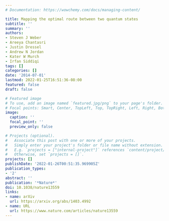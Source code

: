 ```yaml
---
# Documentation: https://wowchemy.com/docs/managing-content/

title: Mapping the optimal route between two quantum states
subtitle: ''
summary: ''
authors:
- Steven J Weber
- Areeya Chantasri
- Justin Dressel
- Andrew N Jordan
- Kater W Murch
- Irfan Siddiqi
tags: []
categories: []
date: '2014-07-01'
lastmod: 2022-01-25T16:51:36-08:00
featured: false
draft: false

# Featured image
# To use, add an image named `featured.jpg/png` to your page's folder.
# Focal points: Smart, Center, TopLeft, Top, TopRight, Left, Right, BottomLeft, Bottom, BottomRight.
image:
  caption: ''
  focal_point: ''
  preview_only: false

# Projects (optional).
#   Associate this post with one or more of your projects.
#   Simply enter your project's folder or file name without extension.
#   E.g. `projects = ["internal-project"]` references `content/project/deep-learning/index.md`.
#   Otherwise, set `projects = []`.
projects: []
publishDate: '2022-01-26T00:51:35.969905Z'
publication_types:
- '2'
abstract: ''
publication: '*Nature*'
doi: 10.1038/nature13559
links:
- name: arXiv
  url: https://arxiv.org/abs/1403.4992
- name: URL
  url: https://www.nature.com/articles/nature13559
---
```

